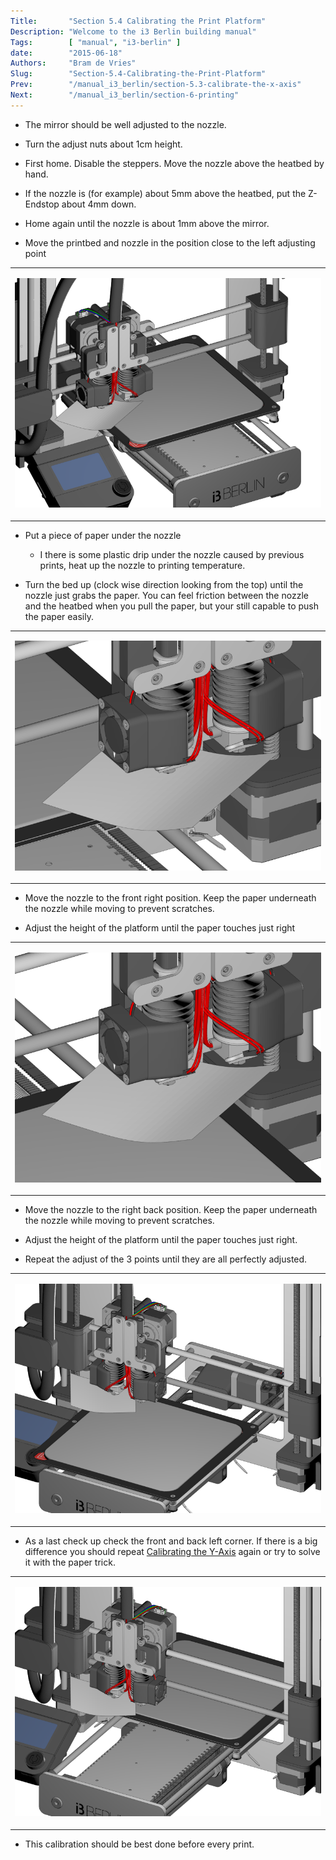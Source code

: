 ```yaml
---
Title:       "Section 5.4 Calibrating the Print Platform"
Description: "Welcome to the i3 Berlin building manual"
Tags:        [ "manual", "i3-berlin" ]
date:        "2015-06-18"
Authors:     "Bram de Vries"
Slug:        "Section-5.4-Calibrating-the-Print-Platform"
Prev:        "/manual_i3_berlin/section-5.3-calibrate-the-x-axis"
Next:        "/manual_i3_berlin/section-6-printing"
---
```



-   The mirror should be well adjusted to the nozzle.

-   Turn the adjust nuts about 1cm height.

-   First home. Disable the steppers. Move the nozzle above the heatbed
    by hand.

-   If the nozzle is (for example) about 5mm above the heatbed, put the
    Z-Endstop about 4mm down.

-   Home again until the nozzle is about 1mm above the mirror.

-   Move the printbed and nozzle in the position close to the left
    adjusting point

<table>
<col width="100%" />
<tbody>
<tr class="odd">
<td align="left"><p><img src="/media/Section_5_0027.png" alt="/media/Section_5_0027.png" /></p></td>
</tr>
</tbody>
</table>

-   Put a piece of paper under the nozzle

    -   I there is some plastic drip under the nozzle caused by previous
        prints, heat up the nozzle to printing temperature.

-   Turn the bed up (clock wise direction looking from the top) until
    the nozzle just grabs the paper. You can feel friction between the
    nozzle and the heatbed when you pull the paper, but your still
    capable to push the paper easily.

<table>
<col width="100%" />
<tbody>
<tr class="odd">
<td align="left"><p><img src="/media/Section_5_0028.png" alt="/media/Section_5_0028.png" /></p></td>
</tr>
</tbody>
</table>

-   Move the nozzle to the front right position. Keep the paper
    underneath the nozzle while moving to prevent scratches.

-   Adjust the height of the platform until the paper touches just right

<table>
<col width="100%" />
<tbody>
<tr class="odd">
<td align="left"><p><img src="/media/Section_5_0029.png" alt="/media/Section_5_0029.png" /></p></td>
</tr>
</tbody>
</table>

-   Move the nozzle to the right back position. Keep the paper
    underneath the nozzle while moving to prevent scratches.

-   Adjust the height of the platform until the paper touches just
    right.

-   Repeat the adjust of the 3 points until they are all perfectly
    adjusted.

<table>
<col width="100%" />
<tbody>
<tr class="odd">
<td align="left"><p><img src="/media/Section_5_0030.png" alt="/media/Section_5_0030.png" /></p></td>
</tr>
</tbody>
</table>

-   As a last check up check the front and back left corner. If there is
    a big difference you should repeat [Calibrating the
    Y-Axis](/manual_i3_berlin/section-5.2-calibrating-the-y-axis)
    again or try to solve it with the paper trick.

<table>
<col width="100%" />
<tbody>
<tr class="odd">
<td align="left"><p><img src="/media/Section_5_0031.png" alt="/media/Section_5_0031.png" /></p></td>
</tr>
</tbody>
</table>

-   This calibration should be best done before every print.

